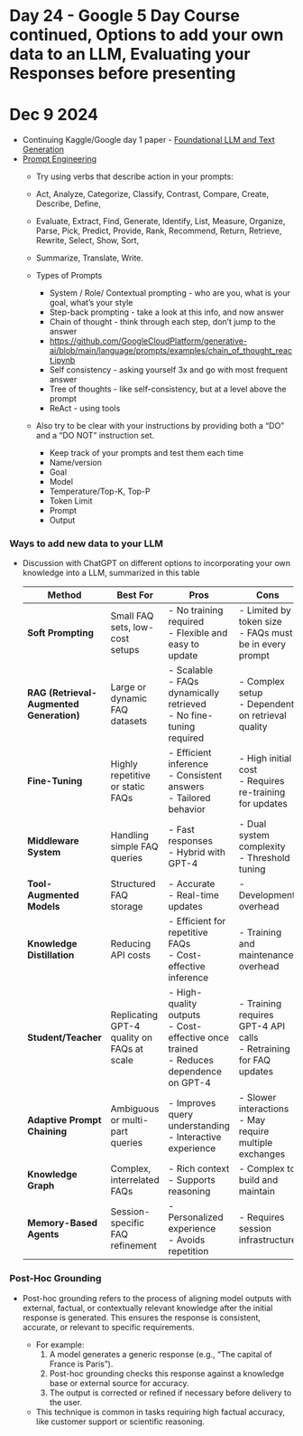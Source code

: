 # Day 24 - Google 5 Day Course continued, Options to add your own data to an LLM, Evaluating your Responses before presenting

# Dec 9 2024
* Continuing Kaggle/Google day 1 paper - [Foundational LLM and Text Generation](https://www.kaggle.com/whitepaper-foundational-llm-and-text-generation)
* [Prompt Engineering](https://www.kaggle.com/whitepaper-prompt-engineering)
    * Try using verbs that describe action in your prompts:
    * Act, Analyze, Categorize, Classify, Contrast, Compare, Create, Describe, Define,
    * Evaluate, Extract, Find, Generate, Identify, List, Measure, Organize, Parse, Pick, Predict, Provide, Rank, Recommend, Return, Retrieve, Rewrite, Select, Show, Sort,
    * Summarize, Translate, Write.
    * Types of Prompts
        * System / Role/ Contextual prompting - who are you, what is your goal, what’s your style
        * Step-back prompting - take a look at this info, and now answer
        * Chain of thought - think through each step, don’t jump to the answer
        * https://github.com/GoogleCloudPlatform/generative-ai/blob/main/language/prompts/examples/chain_of_thought_react.ipynb
        * Self consistency - asking yourself 3x and go with most frequent answer
        * Tree of thoughts - like self-consistency, but at a level above the prompt
        * ReAct - using tools
 
    * Also try to be clear with your instructions by providing both a “DO” and a “DO NOT” instruction set.
        * Keep track of your prompts and test them each time
        * Name/version
        * Goal
        * Model
        * Temperature/Top-K, Top-P
        * Token Limit
        * Prompt
        * Output 

### Ways to add new data to your LLM

* Discussion with ChatGPT on different options to incorporating your own knowledge into a LLM, summarized in this table

    | **Method**               | **Best For**                           | **Pros**                                                         | **Cons**                                                       |
    |---------------------------|-----------------------------------------|-------------------------------------------------------------------|----------------------------------------------------------------|
    | **Soft Prompting**        | Small FAQ sets, low-cost setups         | - No training required<br>- Flexible and easy to update           | - Limited by token size<br>- FAQs must be in every prompt      |
    | **RAG (Retrieval-Augmented Generation)** | Large or dynamic FAQ datasets         | - Scalable<br>- FAQs dynamically retrieved<br>- No fine-tuning required | - Complex setup<br>- Dependent on retrieval quality           |
    | **Fine-Tuning**           | Highly repetitive or static FAQs       | - Efficient inference<br>- Consistent answers<br>- Tailored behavior | - High initial cost<br>- Requires re-training for updates      |
    | **Middleware System**     | Handling simple FAQ queries            | - Fast responses<br>- Hybrid with GPT-4                           | - Dual system complexity<br>- Threshold tuning                |
    | **Tool-Augmented Models** | Structured FAQ storage                 | - Accurate<br>- Real-time updates                                 | - Development overhead                                         |
    | **Knowledge Distillation**| Reducing API costs                     | - Efficient for repetitive FAQs<br>- Cost-effective inference     | - Training and maintenance overhead                           |
    | **Student/Teacher**       | Replicating GPT-4 quality on FAQs at scale | - High-quality outputs<br>- Cost-effective once trained<br>- Reduces dependence on GPT-4 | - Training requires GPT-4 API calls<br>- Retraining for FAQ updates |
    | **Adaptive Prompt Chaining** | Ambiguous or multi-part queries         | - Improves query understanding<br>- Interactive experience        | - Slower interactions<br>- May require multiple exchanges     |
    | **Knowledge Graph**       | Complex, interrelated FAQs             | - Rich context<br>- Supports reasoning                            | - Complex to build and maintain                               |
    | **Memory-Based Agents**   | Session-specific FAQ refinement        | - Personalized experience<br>- Avoids repetition                 | - Requires session infrastructure                              |

### Post-Hoc Grounding
* Post-hoc grounding refers to the process of aligning model outputs with external, factual, or contextually relevant knowledge after the initial response is generated. This ensures the response is consistent, accurate, or relevant to specific requirements.

    * For example:
        1.	A model generates a generic response (e.g., “The capital of France is Paris”).
        2.	Post-hoc grounding checks this response against a knowledge base or external source for accuracy.
        3.	The output is corrected or refined if necessary before delivery to the user.
    * This technique is common in tasks requiring high factual accuracy, like customer support or scientific reasoning.
